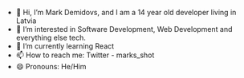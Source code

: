 - 👋 Hi, I’m Mark Demidovs, and I am a 14 year old developer living in Latvia
- 👀 I’m interested in Software Development, Web Development and everything else tech.
- 🌱 I’m currently learning React
- 📫 How to reach me: Twitter - marks_shot
- 😄 Pronouns: He/Him

